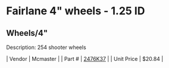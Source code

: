 # Fairlane 4" wheels - 1.25 ID
## Wheels/4"
Description: 	254 shooter wheels 

| Vendor | Mcmaster | 
| Part # | [2476K37](http://www.mcmaster.com/) | 
| Unit Price | $20.84 | 
